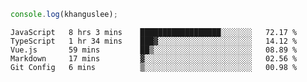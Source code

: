 ```js
console.log(khanguslee);
```

<!--START_SECTION:waka-->
```text
JavaScript   8 hrs 3 mins    ██████████████████░░░░░░░   72.17 % 
TypeScript   1 hr 34 mins    ███▓░░░░░░░░░░░░░░░░░░░░░   14.12 % 
Vue.js       59 mins         ██▒░░░░░░░░░░░░░░░░░░░░░░   08.89 % 
Markdown     17 mins         ▓░░░░░░░░░░░░░░░░░░░░░░░░   02.56 % 
Git Config   6 mins          ▒░░░░░░░░░░░░░░░░░░░░░░░░   00.98 % 
```
<!--END_SECTION:waka-->

<!--
**khanguslee/khanguslee** is a ✨ _special_ ✨ repository because its `README.md` (this file) appears on your GitHub profile.

Here are some ideas to get you started:

- 🔭 I’m currently working on ...
- 🌱 I’m currently learning ...
- 👯 I’m looking to collaborate on ...
- 🤔 I’m looking for help with ...
- 💬 Ask me about ...
- 📫 How to reach me: ...
- 😄 Pronouns: ...
- ⚡ Fun fact: ...
-->
